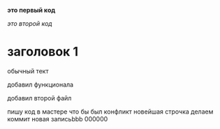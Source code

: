 **это первый код**

*это второй код*

# заголовок 1

обычный тект

добавил функционала

добавил второй файл

пишу код в мастере что бы был конфликт
новейшая строчка делаем коммит
новая записьbbb
000000

